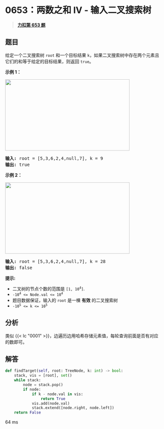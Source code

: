 # 0653：两数之和 IV - 输入二叉搜索树


> <u>**[力扣第 653 题](https://leetcode.cn/problems/two-sum-iv-input-is-a-bst/)**</u>

## 题目

<p>给定一个二叉搜索树 <code>root</code> 和一个目标结果 <code>k</code>，如果二叉搜索树中存在两个元素且它们的和等于给定的目标结果，则返回 <code>true</code>。</p>



<p><strong>示例 1：</strong></p>
<img alt="" src="https://assets.leetcode.com/uploads/2020/09/21/sum_tree_1.jpg" style="height: 229px; width: 400px;" />
<pre>
<strong>输入:</strong> root = [5,3,6,2,4,null,7], k = 9
<strong>输出:</strong> true
</pre>

<p><strong>示例 2：</strong></p>
<img alt="" src="https://assets.leetcode.com/uploads/2020/09/21/sum_tree_2.jpg" style="height: 229px; width: 400px;" />
<pre>
<strong>输入:</strong> root = [5,3,6,2,4,null,7], k = 28
<strong>输出:</strong> false
</pre>



<p><strong>提示:</strong></p>

<ul>
<li>二叉树的节点个数的范围是  <code>[1, 10<sup>4</sup>]</code>.</li>
<li><code>-10<sup>4</sup> &lt;= Node.val &lt;= 10<sup>4</sup></code></li>
<li>题目数据保证，输入的 <code>root</code> 是一棵 <strong>有效</strong> 的二叉搜索树</li>
<li><code>-10<sup>5</sup> &lt;= k &lt;= 10<sup>5</sup></code></li>
</ul>


## 分析

类似 {{< lc "0001" >}}，边遍历边用哈希存储元素值，每轮查询前面是否有对应的数即可。

## 解答

```python
def findTarget(self, root: TreeNode, k: int) -> bool:
    stack, vis = [root], set()
    while stack:
        node = stack.pop()
        if node:
            if k - node.val in vis:
                return True
            vis.add(node.val)
            stack.extend([node.right, node.left])
    return False
```

64 ms
 

